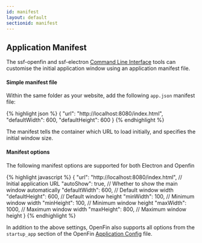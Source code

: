 ```yaml
---
id: manifest
layout: default
sectionid: manifest
---
```


## Application Manifest

The ssf-openfin and ssf-electron [Command Line Interface](cli) tools can customise the
initial application window using an application manifest file.

#### Simple manifest file

Within the same folder as your website, add the following `app.json` manifest file:

{% highlight json %}
{
  "url": "http://localhost:8080/index.html",
  "defaultWidth": 600,
  "defaultHeight": 600
}
{% endhighlight %}

The manifest tells the container which URL to load initially, and specifies the initial window size.

#### Manifest options

The following manifest options are supported for both Electron and Openfin

{% highlight javascript %}
{
  "url": "http://localhost:8080/index.html",  // Initial application URL
  "autoShow": true,                           // Whether to show the main window automatically
  "defaultWidth": 600,                        // Default window width
  "defaultHeight": 600,                       // Default window height
  "minWidth": 100,                            // Minimum window width
  "minHeight": 100,                           // Minimum window height
  "maxWidth": 1000,                           // Maximum window width
  "maxHeight": 800,                           // Maximum window height
}
{% endhighlight %}

In addition to the above settings, OpenFin also supports all options from the `startup_app`
section of the OpenFin [Application Config](https://openfin.co/application-config/) file.

